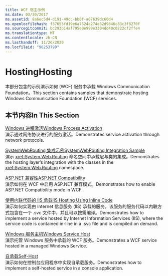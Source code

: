 ```yaml
---
title: WCF 宿主示例
ms.date: 03/30/2017
ms.assetid: 8a6ec5d4-d191-49cc-bb0f-a07639dc60d4
ms.openlocfilehash: f37653fd19e6a7524a274e32d9846c83c3f8270f
ms.sourcegitcommit: bc293b14af795e0e999e3304dd40c0222cf2ffe4
ms.translationtype: MT
ms.contentlocale: zh-CN
ms.lasthandoff: 11/26/2020
ms.locfileid: "96253799"
---
```

# <a name="hosting"></a><span data-ttu-id="f2e7f-102">Hosting</span><span class="sxs-lookup"><span data-stu-id="f2e7f-102">Hosting</span></span>

<span data-ttu-id="f2e7f-103">本部分包含的示例演示如何 (WCF) 服务中承载 Windows Communication Foundation。</span><span class="sxs-lookup"><span data-stu-id="f2e7f-103">This section contains samples that demonstrate hosting Windows Communication Foundation (WCF) services.</span></span>  
  
## <a name="in-this-section"></a><span data-ttu-id="f2e7f-104">本节内容</span><span class="sxs-lookup"><span data-stu-id="f2e7f-104">In This Section</span></span>  

 [<span data-ttu-id="f2e7f-105">Windows 进程激活</span><span class="sxs-lookup"><span data-stu-id="f2e7f-105">Windows Process Activation</span></span>](windows-process-activation.md)  
 <span data-ttu-id="f2e7f-106">演示通过网络协议进行的服务激活。</span><span class="sxs-lookup"><span data-stu-id="f2e7f-106">Demonstrates service activation through network protocols.</span></span>  
  
 [<span data-ttu-id="f2e7f-107">SystemWebRouting 集成示例</span><span class="sxs-lookup"><span data-stu-id="f2e7f-107">SystemWebRouting Integration Sample</span></span>](systemwebrouting-integration-sample.md)  
 <span data-ttu-id="f2e7f-108">演示 <xref:System.Web.Routing> 命名空间中承载层与类的集成。</span><span class="sxs-lookup"><span data-stu-id="f2e7f-108">Demonstrates the hosting layer’s integration with the classes in the <xref:System.Web.Routing> namespace.</span></span>  
  
 [<span data-ttu-id="f2e7f-109">ASP.NET 兼容性</span><span class="sxs-lookup"><span data-stu-id="f2e7f-109">ASP.NET Compatibility</span></span>](aspnet-compatibility.md)  
 <span data-ttu-id="f2e7f-110">演示如何在 WCF 中启用 ASP.NET 兼容模式。</span><span class="sxs-lookup"><span data-stu-id="f2e7f-110">Demonstrates how to enable ASP.NET Compatibility mode in WCF.</span></span>  
  
 [<span data-ttu-id="f2e7f-111">使用内联代码的 IIS 承载</span><span class="sxs-lookup"><span data-stu-id="f2e7f-111">IIS Hosting Using Inline Code</span></span>](iis-hosting-using-inline-code.md)  
 <span data-ttu-id="f2e7f-112">演示如何实现由 Internet 信息服务 (IIS) 承载的服务，该服务的服务代码以内联方式包含在一个 .svc 文件中，并且可以按需编译。</span><span class="sxs-lookup"><span data-stu-id="f2e7f-112">Demonstrates how to implement a service hosted by Internet Information Services (IIS), where the service code is contained in-line in a .svc file and is compiled on demand.</span></span>  
  
 [<span data-ttu-id="f2e7f-113">Windows 服务主机</span><span class="sxs-lookup"><span data-stu-id="f2e7f-113">Windows Service Host</span></span>](windows-service-host.md)  
 <span data-ttu-id="f2e7f-114">演示托管 Windows 服务中承载的 WCF 服务。</span><span class="sxs-lookup"><span data-stu-id="f2e7f-114">Demonstrates a WCF service hosted in a managed Windows Service.</span></span>  
  
 [<span data-ttu-id="f2e7f-115">自承载</span><span class="sxs-lookup"><span data-stu-id="f2e7f-115">Self-Host</span></span>](self-host.md)  
 <span data-ttu-id="f2e7f-116">演示如何在控制台应用程序中实现自承载服务。</span><span class="sxs-lookup"><span data-stu-id="f2e7f-116">Demonstrates how to implement a self-hosted service in a console application.</span></span>

